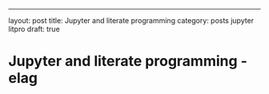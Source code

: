 ---
layout: post
title: Jupyter and literate programming
category: posts jupyter litpro
draft: true

# Jupyter and literate programming - elag



